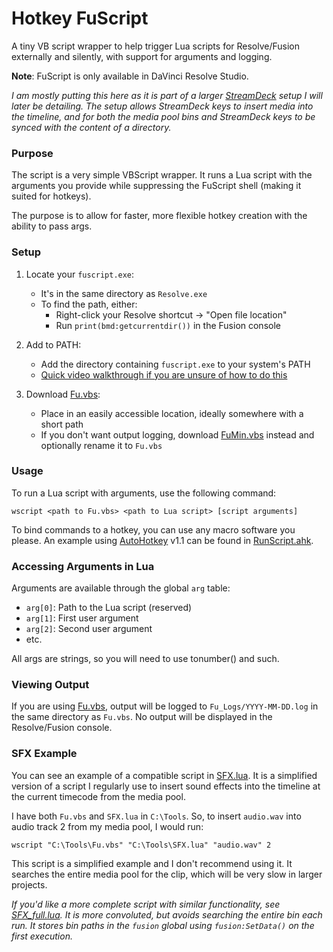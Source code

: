 # Hotkey FuScript
A tiny VB script wrapper to help trigger Lua scripts for Resolve/Fusion externally and silently, with support for arguments and logging.

**Note**: FuScript is only available in DaVinci Resolve Studio.

*I am mostly putting this here as it is part of a larger [StreamDeck](https://www.elgato.com/us/en/p/stream-deck-mk2-black) setup I will later be detailing. The setup allows StreamDeck keys to insert media into the timeline, and for both the media pool bins and StreamDeck keys to be synced with the content of a directory.*

### Purpose
The script is a very simple VBScript wrapper. It runs a Lua script with the arguments you provide while suppressing the FuScript shell (making it suited for hotkeys).

The purpose is to allow for faster, more flexible hotkey creation with the ability to pass args.

### Setup
1. Locate your `fuscript.exe`:
   - It's in the same directory as `Resolve.exe`
   - To find the path, either:
     - Right-click your Resolve shortcut → "Open file location"
     - Run `print(bmd:getcurrentdir())` in the Fusion console

2. Add to PATH:
   - Add the directory containing `fuscript.exe` to your system's PATH
   - [Quick video walkthrough if you are unsure of how to do this](https://www.youtube.com/watch?v=pGRw1bgb1gU)

3. Download [Fu.vbs](Fu.vbs):
   - Place in an easily accessible location, ideally somewhere with a short path
   - If you don't want output logging, download [FuMin.vbs](FuMin.vbs) instead and optionally rename it to `Fu.vbs`

### Usage
To run a Lua script with arguments, use the following command:

`wscript <path to Fu.vbs> <path to Lua script> [script arguments]`

To bind commands to a hotkey, you can use any macro software you please. An example using [AutoHotkey](https://www.autohotkey.com/) v1.1 can be found in [RunScript.ahk](RunScript.ahk).

### Accessing Arguments in Lua
Arguments are available through the global `arg` table:
- `arg[0]`: Path to the Lua script (reserved)
- `arg[1]`: First user argument
- `arg[2]`: Second user argument
- etc.

All args are strings, so you will need to use tonumber() and such.

### Viewing Output
If you are using [Fu.vbs](Fu.vbs), output will be logged to `Fu_Logs/YYYY-MM-DD.log` in the same directory as `Fu.vbs`. No output will be displayed in the Resolve/Fusion console.

### SFX Example
You can see an example of a compatible script in [SFX.lua](SFX.lua). It is a simplified version of a script I regularly use to insert sound effects into the timeline at the current timecode from the media pool.

I have both `Fu.vbs` and `SFX.lua` in `C:\Tools`. So, to insert `audio.wav` into audio track 2 from my media pool, I would run:

`wscript "C:\Tools\Fu.vbs" "C:\Tools\SFX.lua" "audio.wav" 2`

This script is a simplified example and I don't recommend using it. It searches the entire media pool for the clip, which will be very slow in larger projects.

*If you'd like a more complete script with similar functionality, see [SFX_full.lua](SFX_full.lua). It is more convoluted, but avoids searching the entire bin each run. It stores bin paths in the `fusion` global using `fusion:SetData()` on the first execution.*
